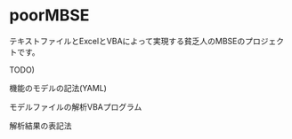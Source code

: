 # poorMBSE

テキストファイルとExcelとVBAによって実現する貧乏人のMBSEのプロジェクトです。

TODO)

機能のモデルの記法(YAML)

モデルファイルの解析VBAプログラム

解析結果の表記法
